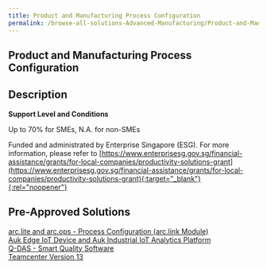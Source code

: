 ```yaml
---
title: Product and Manufacturing Process Configuration
permalink: /browse-all-solutions-Advanced-Manufacturing/Product-and-Manufacturing-Process-Configuration
---
```


## Product and Manufacturing Process Configuration
## Description

**Support Level and Conditions**

Up to 70% for SMEs, N.A. for non-SMEs

Funded and administrated by Enterprise Singapore (ESG). For more information, please refer to
[https://www.enterprisesg.gov.sg/financial-assistance/grants/for-local-companies/productivity-solutions-grant](https://www.enterprisesg.gov.sg/financial-assistance/grants/for-local-companies/productivity-solutions-grant){:target="_blank"}{:rel="noopener"}

## Pre-Approved Solutions

<a href='/productivity-solutions-grant/solutionrepo/solution1898' target='_blank'>arc.lite and arc.ops - Process Configuration (arc.link Module)</a><br>
<a href='/productivity-solutions-grant/solutionrepo/solution1902' target='_blank'>Auk Edge IoT Device and Auk Industrial IoT Analytics Platform</a><br>
<a href='/productivity-solutions-grant/solutionrepo/solution2697' target='_blank'>Q-DAS - Smart Quality Software</a><br>
<a href='/productivity-solutions-grant/solutionrepo/solution2700' target='_blank'>Teamcenter Version 13</a><br>
